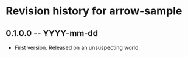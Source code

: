 # Revision history for arrow-sample

## 0.1.0.0 -- YYYY-mm-dd

* First version. Released on an unsuspecting world.
